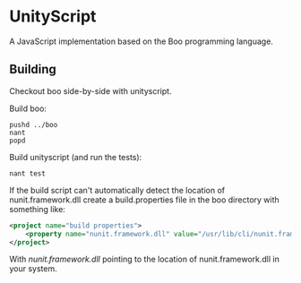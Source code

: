 # UnityScript #

A JavaScript implementation based on the Boo programming language.

## Building ##

Checkout boo side-by-side with unityscript. 

Build boo:

	pushd ../boo
	nant
	popd

Build unityscript (and run the tests):

	nant test
	
If the build script can't automatically detect the location of nunit.framework.dll
create a build.properties file in the boo directory with something like:

```xml
<project name="build properties">
    <property name="nunit.framework.dll" value="/usr/lib/cli/nunit.framework-2.4/nunit.framework.dll" />
</project>
```

With *nunit.framework.dll* pointing to the location of nunit.framework.dll in your system.





